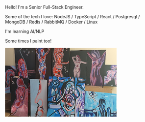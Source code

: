 Hello! I'm a Senior Full-Stack Engineer.

Some of the tech I love: NodeJS / TypeScript / React / Postgresql / MongoDB / Redis / RabbitMQ / Docker / Linux

I'm learning AI/NLP

Some times I paint too!

![Paintings](./paintings.jpg)
